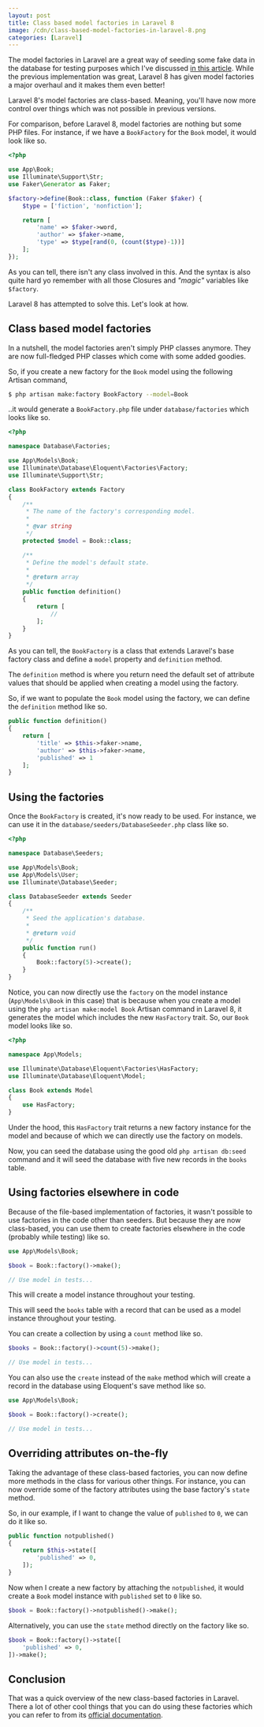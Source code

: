 ```yaml
---
layout: post
title: Class based model factories in Laravel 8
image: /cdn/class-based-model-factories-in-laravel-8.png
categories: [Laravel]
---
```


The model factories in Laravel are a great way of seeding some fake data in the database for testing purposes which I've discussed [in this article](/create-mass-database-records-using-model-factories-in-laravel/). While the previous implementation was great, Laravel 8 has given model factories a major overhaul and it makes them even better!

Laravel 8's model factories are class-based. Meaning, you'll have now more control over things which was not possible in previous versions.

For comparison, before Laravel 8, model factories are nothing but some PHP files. For instance, if we have a `BookFactory` for the `Book` model, it would look like so.

```php
<?php

use App\Book;
use Illuminate\Support\Str;
use Faker\Generator as Faker;

$factory->define(Book::class, function (Faker $faker) {
    $type = ['fiction', 'nonfiction'];

    return [
        'name' => $faker->word,
        'author' => $faker->name,
        'type' => $type[rand(0, (count($type)-1))]
    ];
});
```

As you can tell, there isn't any class involved in this. And the syntax is also quite hard yo remember with all those Closures and *"magic"* variables like `$factory`.

Laravel 8 has attempted to solve this. Let's look at how.

## Class based model factories

In a nutshell, the model factories aren't simply PHP classes anymore. They are now full-fledged PHP classes which come with some added goodies. 

So, if you create a new factory for the `Book` model using the following Artisan command,

```bash
$ php artisan make:factory BookFactory --model=Book
```

..it would generate a `BookFactory.php` file under `database/factories` which looks like so.

```php
<?php

namespace Database\Factories;

use App\Models\Book;
use Illuminate\Database\Eloquent\Factories\Factory;
use Illuminate\Support\Str;

class BookFactory extends Factory
{
    /**
     * The name of the factory's corresponding model.
     *
     * @var string
     */
    protected $model = Book::class;

    /**
     * Define the model's default state.
     *
     * @return array
     */
    public function definition()
    {
        return [
            //
        ];
    }
}
```

As you can tell, the `BookFactory` is a class that extends Laravel's base factory class and define a `model` property and `definition` method.

The `definition` method is where you return need the default set of attribute values that should be applied when creating a model using the factory.

So, if we want to populate the `Book` model using the factory, we can define the `definition` method like so.

```php
public function definition()
{
    return [
        'title' => $this->faker->name,
        'author' => $this->faker->name,
        'published' => 1
    ];
}
```

## Using the factories

Once the `BookFactory` is created, it's now ready to be used. For instance, we can use it in the `database/seeders/DatabaseSeeder.php` class like so.

```php
<?php

namespace Database\Seeders;

use App\Models\Book;
use App\Models\User;
use Illuminate\Database\Seeder;

class DatabaseSeeder extends Seeder
{
    /**
     * Seed the application's database.
     *
     * @return void
     */
    public function run()
    {
        Book::factory(5)->create();
    }
}
```

Notice, you can now directly use the `factory` on the model instance (`App\Models\Book` in this case) that is because when you create a model using the `php artisan make:model Book` Artisan command in Laravel 8, it generates the model which includes the new `HasFactory` trait. So, our `Book` model looks like so.

```php
<?php

namespace App\Models;

use Illuminate\Database\Eloquent\Factories\HasFactory;
use Illuminate\Database\Eloquent\Model;

class Book extends Model
{
    use HasFactory;
}
```

Under the hood, this `HasFactory` trait returns a new factory instance for the model and because of which we can directly use the factory on models.

Now, you can seed the database using the good old `php artisan db:seed` command and it will seed the database with five new records in the `books` table.

## Using factories elsewhere in code

Because of the file-based implementation of factories, it wasn't possible to use factories in the code other than seeders. But because they are now class-based, you can use them to create factories elsewhere in the code (probably while testing) like so.

```php
use App\Models\Book;

$book = Book::factory()->make();

// Use model in tests...
```
This will create a model instance throughout your testing.

This will seed the `books` table with a record that can be used as a model instance throughout your testing.

You can create a collection by using a `count` method like so.

```php
$books = Book::factory()->count(5)->make();

// Use model in tests...
```

You can also use the `create` instead of the `make` method which will create a record in the database using Eloquent's save method like so.

```php
use App\Models\Book;

$book = Book::factory()->create();

// Use model in tests...
```

## Overriding attributes on-the-fly

Taking the advantage of these class-based factories, you can now define more methods in the class for various other things. For instance, you can now override some of the factory attributes using the base factory's `state` method.

So, in our example, if I want to change the value of `published` to `0`, we can do it like so.

```php
public function notpublished()
{
    return $this->state([
        'published' => 0,
    ]);
}
```

Now when I create a new factory by attaching the `notpublished`, it would create a `Book` model instance with `published` set to `0` like so.

```php
$book = Book::factory()->notpublished()->make();
```

Alternatively, you can use the `state` method directly on the factory like so.

```php
$book = Book::factory()->state([
    'published' => 0,
])->make();
```

## Conclusion

That was a quick overview of the new class-based factories in Laravel. There a lot of other cool things that you can do using these factories which you can refer to from its [official documentation](https://laravel.com/docs/8.x/database-testing).